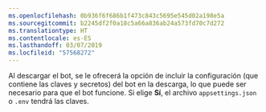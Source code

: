```yaml
---
ms.openlocfilehash: 0b936f6f686b1f473c843c5695e545d02a198e5a
ms.sourcegitcommit: b2245df2f0a18c5a66a836ab24a573fd70c7d272
ms.translationtype: HT
ms.contentlocale: es-ES
ms.lasthandoff: 03/07/2019
ms.locfileid: "57568272"
---
```

Al descargar el bot, se le ofrecerá la opción de incluir la configuración (que contiene las claves y secretos) del bot en la descarga, lo que puede ser necesario para que el bot funcione. Si elige **Sí**, el archivo `appsettings.json` o `.env` tendrá las claves.